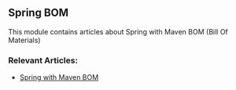 ## Spring BOM

This module contains articles about Spring with Maven BOM (Bill Of Materials)

### Relevant Articles: 
- [Spring with Maven BOM](https://www.surya.com/spring-maven-bom)
